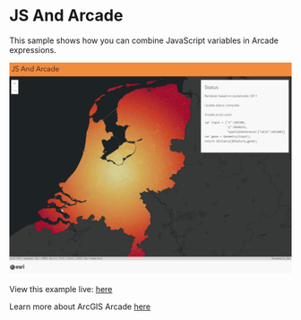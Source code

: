 # JS And Arcade

This sample shows how you can combine JavaScript variables in Arcade expressions.


![The JS and Arcade sample](../images/20210611_JS_And_Arcade.gif)
<br>
<br>
View this example live:
[here](https://esrinederland.github.io/CoolMaps/JSAndArcade/)

Learn more about ArcGIS Arcade [here](https://developers.arcgis.com/arcade)
